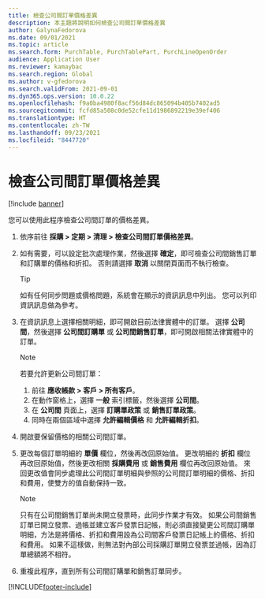 ```yaml
---
title: 檢查公司間訂單價格差異
description: 本主題將說明如何檢查公司間訂單價格差異
author: GalynaFedorova
ms.date: 09/01/2021
ms.topic: article
ms.search.form: PurchTable, PurchTablePart, PurchLineOpenOrder
audience: Application User
ms.reviewer: kamaybac
ms.search.region: Global
ms.author: v-gfedorova
ms.search.validFrom: 2021-09-01
ms.dyn365.ops.version: 10.0.22
ms.openlocfilehash: f9a0ba4980f8acf56d84dc865094b405b7402ad5
ms.sourcegitcommit: fcfd85a508c0de52cfe11d1986892219e39ef406
ms.translationtype: HT
ms.contentlocale: zh-TW
ms.lasthandoff: 09/23/2021
ms.locfileid: "8447720"
---
```

# <a name="check-intercompany-order-price-discrepancies"></a>檢查公司間訂單價格差異

[!include [banner](../../includes/banner.md)]

您可以使用此程序檢查公司間訂單的價格差異。

1. 依序前往 **採購 \> 定期 \> 清理 \> 檢查公司間訂單價格差異**。
1. 如有需要，可以設定批次處理作業，然後選擇 **確定**，即可檢查公司間銷售訂單和訂購單的價格和折扣。 否則請選擇 **取消** 以關閉頁面而不執行檢查。

    > [!TIP]
    > 如有任何同步問題或價格問題，系統會在顯示的資訊訊息中列出。 您可以列印資訊訊息做為參考。

1. 在資訊訊息上選擇相關明細，即可開啟目前法律實體中的訂單。 選擇 **公司間**，然後選擇 **公司間訂購單** 或 **公司間銷售訂單**，即可開啟相關法律實體中的訂單。

    > [!NOTE]
    > 若要允許更新公司間訂單：
    >
    > 1. 前往 **應收帳款 \> 客戶 \> 所有客戶**。
    > 1. 在動作窗格上，選擇 **一般** 索引標籤，然後選擇 **公司間**。
    > 1. 在 **公司間** 頁面上，選擇 **訂購單政策** 或 **銷售訂單政策**。
    > 1. 同時在兩個區域中選擇 **允許編輯價格** 和 **允許編輯折扣**。

1. 開啟要保留價格的相關公司間訂單。
1. 更改每個訂單明細的 **單價** 欄位，然後再改回原始值。 更改明細的 **折扣** 欄位再改回原始值，然後更改相關 **採購費用** 或 **銷售費用** 欄位再改回原始值。 來回更改值會同步處理此公司間訂單明細與參照的公司間訂單明細的價格、折扣和費用，使雙方的值自動保持一致。

    > [!NOTE]
    > 只有在公司間銷售訂單尚未開立發票時，此同步作業才有效。 如果公司間銷售訂單已開立發票、過帳並建立客戶發票日記帳，則必須直接變更公司間訂購單明細，方法是將價格、折扣和費用設為公司間客戶發票日記帳上的價格、折扣和費用。 如果不這樣做，則無法對內部公司採購訂單開立發票並過帳，因為訂單總額將不相符。

1. 重複此程序，直到所有公司間訂購單和銷售訂單同步。

[!INCLUDE[footer-include](../../includes/footer-banner.md)]
